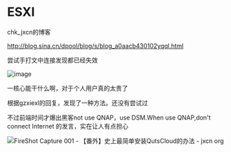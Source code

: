 # ESXI

chk_jxcn的博客

http://blog.sina.cn/dpool/blog/s/blog_a0aacb430102yqql.html

尝试手打文中连接发现都已经失效

![image](https://user-images.githubusercontent.com/59044398/155236198-268d73c5-0254-4ae9-b21f-12e5cf359bc6.png)

一核心能干什么啊，对于个人用户真的太贵了

根据gzxiexl的回复，发现了一种方法。还没有尝试过

不过前端时间才爆出黑客not use QNAP，use DSM.When use QNAP,don't connect Internet 的发言，实在让人有点担心

![FireShot Capture 001 - 【番外】史上最简单安装QutsCloud的办法 - jxcn org](https://user-images.githubusercontent.com/59044398/191197978-bc49bb60-0731-4e63-b118-27973365f24b.png)


